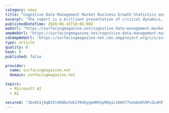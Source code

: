 ```yaml
---
category: news
title: "Cognitive Data Management Market Business Growth Statistics and Key Players Insights[PDF] |Addressing the Potential Impact of CoronaVirus (COVID-19)"
excerpt: "The report is a brilliant presentation of critical dynamics, regional growth, rivalry, and other significant parts of the Cognitive Data Management Market. The factual, unbiased, and thorough assessment of the worldwide Cognitive Data Management market presented in the report assures players of access to much-required data and information to plan effective growth strategies."
publishedDateTime: 2020-06-16T10:01:00Z
webUrl: "https://surfacingmagazine.net/cognitive-data-management-market-business-growth-statistics-and-key-players-insightspdf-addressing-the-potential-impact-of-coronavirus-covid-19/"
ampWebUrl: "https://surfacingmagazine.net/cognitive-data-management-market-business-growth-statistics-and-key-players-insightspdf-addressing-the-potential-impact-of-coronavirus-covid-19/amp/"
cdnAmpWebUrl: "https://surfacingmagazine-net.cdn.ampproject.org/c/s/surfacingmagazine.net/cognitive-data-management-market-business-growth-statistics-and-key-players-insightspdf-addressing-the-potential-impact-of-coronavirus-covid-19/amp/"
type: article
quality: 0
heat: 0
published: false

provider:
  name: surfacingmagazine.net
  domain: surfacingmagazine.net

topics:
  - Microsoft AI
  - AI

secured: "JbvEG1j8qB3ItdHQDutUk27N3UygoHRXtpMOq1cz6bKf7UzmAeKh9Pv3LmPET2kjtZO5HsipVV9VndpnOMQRho6oaSWEhGFxZeRJvOOFMkS4kR0duugF+9LbEUVFaBLRbZfOEHFzPPM4NLGyV/bfxKE84OR6Wc4XY7xFEl8dUKFbn6BOGFyI9KznDwyIW40PEKp8eqK1epoepXWU3/dvLTuqV4Rm78gr7TjZWXFGGz8cozwaG7LKuEZte7F66+JlMLRIaky+P8yM7VEMxuan5XlcK6BQEL0fGV8Oj1VosGG/llyZbSksYsaifQrFmiREw09xBgMjeLGEyCqN+ttOoA==;566UOjj/Ov+PZ+Kaj2qJrg=="
---
```



